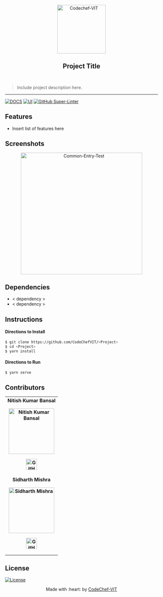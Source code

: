 <p align="center"><a href="https://www.codechefvit.com" target="_blank"><img src="https://i.ibb.co/4J9LXxS/cclogo.png" width=160 title="CodeChef-VIT" alt="Codechef-VIT"></a>
</p>

<h2 align="center"> Project Title </h2>
<br/>

> Include project description here.

---

[![DOCS](https://img.shields.io/badge/Documentation-see%20docs-green?style=flat-square&logo=appveyor)](INSERT_LINK_FOR_DOCS_HERE)
[![UI ](https://img.shields.io/badge/User%20Interface-Link%20to%20UI-orange?style=flat-square&logo=appveyor)](INSERT_UI_LINK_HERE)
[![GitHub Super-Linter](https://github.com/<OWNER>/<REPOSITORY>/workflows/Lint%20Code%20Base/badge.svg)](https://github.com/marketplace/actions/super-linter)

## Features

-   Insert list of features here

## Screenshots

<p align="center">
<img src="https://i.ibb.co/VppxmWZ/cet.png" alt="Common-Entry-Test" width="400px"/>
</p>

## Dependencies

-   < dependency >
-   < dependency >

## Instructions

#### Directions to Install

```sh
$ git clone https://github.com/CodeChefVIT/<Project>
$ cd <Project>
$ yarn install
```

#### Directions to Run

```bash
$ yarn serve
```

## Contributors

<table>
	<tr align="center" style="font-weight:bold">
		<td>
		Nitish Kumar Bansal
		<p align="center">
			<img src = "https://photos.app.goo.gl/dtoWLcxB9uK1vX3v9" width="150" height="150" alt="Nitish Kumar Bansal">
		</p>
			<p align="center">
				<a href = "https://github.com/nitishbansal32">
					<img src = "http://www.iconninja.com/files/241/825/211/round-collaboration-social-github-code-circle-network-icon.svg" width="36" height = "36" alt="GitHub"/>
				</a>
			</p>
		</td>
	</tr>
	<tr align="center" style="font-weight:bold">
		<td>
		Sidharth Mishra
		<p align="center">
			<img src = "https://miro.medium.com/fit/c/262/262/1*jdpyoiqJ-lTNg5gpKxgBvw.jpeg" width="150" height="150" alt="Sidharth Mishra">
		</p>
			<p align="center">
				<a href = "https://github.com/SidharthMishra-07">
					<img src = "http://www.iconninja.com/files/241/825/211/round-collaboration-social-github-code-circle-network-icon.svg" width="36" height = "36" alt="GitHub"/>
				</a>
			</p>
		</td>
	</tr>
</table>

## License

[![License](http://img.shields.io/:license-mit-blue.svg?style=flat-square)](http://badges.mit-license.org)

<p align="center">
	Made with :heart: by <a href="https://www.codechefvit.com" target="_blank">CodeChef-VIT</a>
</p>
